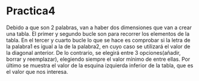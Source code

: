 # Practica4

Debido a que son 2 palabras, van a haber dos dimensiones que van a crear una tabla. El primer y segundo bucle son para recorrer los elementos de la tabla. En el tercer y cuarto bucle lo que se hace es comprobar si la letra de la palabra1 es igual a la de la palabra2, en cuyo caso se utilizará el valor de la diagonal anterior. De lo contrario, se elegirá entre 3 opciones(añadir, borrar y reemplazar), elegiendo siempre el valor mínimo de entre ellas. Por último se muestra el valor de la esquina izquierda inferior de la tabla, que es el valor que nos interesa.